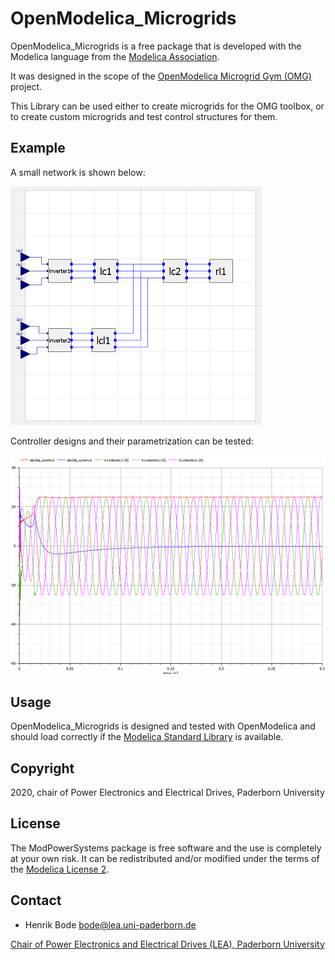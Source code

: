 # OpenModelica_Microgrids
  
OpenModelica_Microgrids is a free package that is developed with the Modelica language from the [Modelica Association](https://www.Modelica.org).

It was designed in the scope of the [OpenModelica Microgrid Gym (OMG)](https://github.com/upb-lea/openmodelica-microgrid-gym) project. 

This Library can be used either to create microgrids for the OMG toolbox, or to create custom microgrids and test control structures for them.

## Example

A small network is shown below:

![alt text](https://raw.githubusercontent.com/h-bode/OpenModelica_Microgrids/master/Images/Microgrid.png)

Controller designs and their parametrization can be tested:


![alt text](https://raw.githubusercontent.com/h-bode/OpenModelica_Microgrids/master/Images/simulation.png)


## Usage
OpenModelica_Microgrids is designed and tested with OpenModelica and should load correctly if the [Modelica Standard Library](https://github.com/modelica/Modelica) is available. 

## Copyright
2020, chair of Power Electronics and Electrical Drives, Paderborn University

## License
The ModPowerSystems package is free software and the use is completely at your own risk. It can be redistributed and/or modified under the terms of the [Modelica License 2](https://www.modelica.org/licenses/ModelicaLicense2).

## Contact

* Henrik Bode <bode@lea.uni-paderborn.de>


[Chair of Power Electronics and Electrical Drives (LEA), Paderborn University](https://ei.uni-paderborn.de/en/lea)

